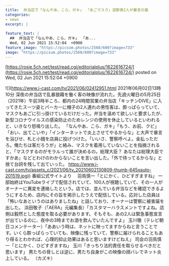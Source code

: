 ```yaml
---
title:  弁当店で「なんやあ、こら、ガキ」 「あごマスク」泥酔男2人が暴言の嵐  
categories:
- news
excerpt: |
  
feature_text: |
  ##  弁当店で「なんやあ、こら、ガキ」 「あ...
  Wed, 02 Jun 2021 15:52:04  +0900
feature_image: "https://picsum.photos/2560/600?image=733"
image: "https://picsum.photos/2560/600?image=733"
---
```


[https://rosie.5ch.net/test/read.cgi/editorialplus/1622616724/](https://rosie.5ch.net/test/read.cgi/editorialplus/1622616724/)
posted on Wed, 02 Jun 2021 15:52:04  +0900

<!--more-->

![](https://www.j-cast.com/tv/2021/06/02412951.html 2021年06月02日13時10分 深夜の弁当店で乱暴狼藉を働く客の映像が流れた。先週火曜日の5月25日（2021年）午前3時半ころ、都内の24時間営業の弁当店「キッチンDIVE」に入ってきたスーツ姿とパーカーに帽子の2人連れの男性客は、酔っぱらっていて、マスクもあごに引っ掛けているだけだった。弁当を温めて欲しいと要求したが、新型コロナウイルスの感染防止のためレンジの使用を休止しているといわれると、いきなり怒鳴り出した。 「なんやあ、こら、ガキ」「もう、お前、クビ」「おい、出てこいや」「インターネットで炎上させてやるからな」と大声で暴言を浴びせ、札と小銭を店員に投げつけた。「いいさ、警察呼べよ。金払っただろ。俺たちは客だろうが」と絡み、マスクを着用していないことを指摘されると、「マスクするのがモラルって誰が決めるの。総理大臣？ あなたは総理大臣ですかあ」などとわけのわからないことを言い出した。「外で待ってるからな」と捨て台詞を残して出ていった。 [https://www.j-cast.com/tv/assets_c/2021/06/tv_20210602130809-thumb-645xauto-201519.jpg)](https://www.j-cast.com/tv/assets_c/2021/06/tv_20210602130809-thumb-645xauto-201519.jpg)) 番組公式サイトより 　羽鳥慎一「とにかく、ひどすぎますね」 一部始終はYouTubeライブで配信されていて、100人が視聴していて、その一人がオーナーに異変を連絡したという。店では、並んでいる弁当などを確認できるようにするため、店内にその旨を掲示したうえで配信している。応対した店員は「怖いなあというのはありましたね」と話しており、オーナーは警察に被害届を出した。 浜田敬子（「AERA」元編集長）「カスタマーハラスメントですよね。店側は毅然とした態度を取る必要があります。そもそも、あの2人は緊急事態宣言が出ているのに、夜中の3時までお酒を飲んでいたんですよ」 玉川徹（テレビ朝日コメンテーター）「ああいう時は、ネットに映ってますからねと言うことです。いくら酔っぱらっていても、映像に残っていて、警察に届けられることもあり得るとわかれば、心理的抑止効果はあると思いますけどねえ」 司会の羽鳥慎一「とにかく、ひどすぎますね」 玉川「きっちり法的責任を取らせるべきだと思います」 男たちの脅しとは逆に、男たち自身がこの映像の顔バレでネット炎上している。 （カズキ）
